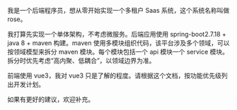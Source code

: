 我是一个后端程序员，想从零开始实现一个多租户 Saas 系统，这个系统名称叫做 rose。

我打算先实现一个单体架构，不考虑微服务。后端应用使用 spring-boot2.7.18 + java 8 + maven 构建。maven 使用多模块组织代码，该平台涉及多个领域，可以按领域模型来拆分 maven 模块。每个模块包括一个 api 模块一个 service 模块。拆分时优先考虑“高内聚、低耦合”，以领域边界为准。


前端使用 vue3，我对 vue3 只是了解的程度。请根据这个文档，按功能优先级列出开发计划。

如果有更好的建议，欢迎补充。
